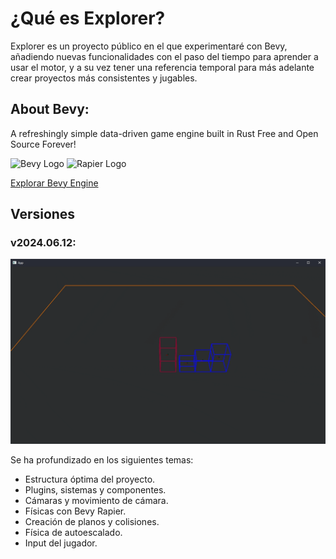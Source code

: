 # ¿Qué es Explorer?

Explorer es un proyecto público en el que experimentaré con Bevy, añadiendo nuevas funcionalidades con el paso del tiempo para aprender a usar el motor, y a su vez tener una referencia temporal para más adelante crear proyectos más consistentes y jugables.

## About Bevy:

A refreshingly simple data-driven game engine built in Rust
Free and Open Source Forever!

![Bevy Logo](https://bevyengine.org/assets/bevy_logo_dark.svg)
![Rapier Logo](https://rapier.rs/img/rapier_logo_color_textpath.svg)

[Explorar Bevy Engine](https://bevyengine.org/)

## Versiones

### v2024.06.12:

![Explorer v2024.06.12](attachments/Recording%202024-06-12%20at%2000.38.44.gif)

Se ha profundizado en los siguientes temas:

- Estructura óptima del proyecto.
- Plugins, sistemas y componentes.
- Cámaras y movimiento de cámara.
- Físicas con Bevy Rapier.
- Creación de planos y colisiones.
- Física de autoescalado.
- Input del jugador.
